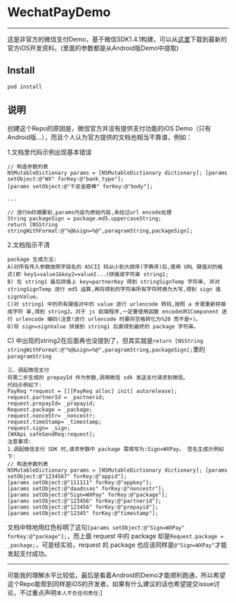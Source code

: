 # WechatPayDemo

---

这是非官方的微信支付Demo，基于微信SDK1.4.1构建，可以从[这里](https://open.weixin.qq.com/cgi-bin/frame?t=resource/res_main_tmpl&lang=zh_CN)下载到最新的官方iOS开发资料。(里面的参数都是从Android版Demo中提取)

## Install

```
pod install
```

## 说明

创建这个Repo的原因是，微信官方并没有提供支付功能的iOS Demo（只有Android版...），而且个人认为官方提供的文档也相当不靠谱，例如：

1.文档里代码示例出现基本错误

```
// 构造参数列表
NSMutableDictionary params = [NSMutableDictionary dictionary]; [params setObject:@"WX" forKey:@"bank_type"];
[params setObject:@"千足金箍棒" forKey:@"body"];

...

// 进行md5摘要前,params内容为原始内容,未经过url encode处理
String packageSign = package.md5.uppercaseString;
return [NSString stringWithFormat:@"%@&sign=%@",paragramString,packageSign];
```

2.文档指示不清

```
package 生成方法:
A)对所有传入参数按照字段名的 ASCII 码从小到大排序(字典序)后,使用 URL 键值对的格 式(即 key1=value1&key2=value2...)拼接成字符串 string1;
B) 在 string1 最后拼接上 key=partnerKey 得到 stringSignTemp 字符串, 并对 stringSignTemp 进行 md5 运算,再将得到的字符串所有字符转换为大写,得到 sign 值 signValue。
C)对 string1 中的所有键值对中的 value 进行 urlencode 转码,按照 a 步骤重新拼接成字符 串,得到 string2。对于 js 前端程序,一定要使用函数 encodeURIComponent 进行 urlencode 编码(注意!进行 urlencode 时要将空格转化为%20 而不是+)。
D)将 sign=signValue 拼接到 string1 后面得到最终的 package 字符串。
```

C) 中出现的string2在后面再也没提到了，但其实就是```return [NSString stringWithFormat:@"%@&sign=%@",paragramString,packageSign];```里的```paragramString```

```
三、调起微信支付
将第二步生成的 prepayId 作为参数,调用微信 sdk 发送支付请求到微信。
代码示例如下:
PayReq *request = [[[PayReq alloc] init] autorelease]; 
request.partnerId = _pactnerid;
request.prepayId= _prapayid;
Request.package = _package;
request.nonceStr= _noncestr; 
request.timeStamp= _timestamp; 
request.sign= _sign;
[WXApi safeSendReq:request];
注意事项:
1.调起微信支付 SDK 时,请求参数中 package 需填写为:Sign=WXPay。 签名生成示例如下:
// 构造参数列表
NSMutableDictionary params = [NSMutableDictionary dictionary]; [params setObject:@"1234567" forKey:@"appid"];
[params setObject:@"111111" forKey:@"appkey"];
[params setObject:@"daadssas" forKey:@"noncestr"];
[params setObject:@"Sign=WXPay" forKey:@"package"];
[params setObject:@"123456" forKey:@"partnerid"];
[params setObject:@"123456" forKey:@"prepayid"];
[params setObject:@"12345" forKey:@"timestamp"];
```

文档中特地用红色标明了这句```[params setObject:@"Sign=WXPay" forKey:@"package"];```，而上面 request 中的 package 却是```Request.package = _package;```，可是经实验，request 的 package 也应该同样是```@"Sign=WXPay"```才能发起支付成功。

---

可能我的理解水平比较低，最后是看着Android的Demo才能顺利跑通，所以希望这个Repo能帮到同样是iOS的开发者，如果有什么建议的话也希望提交issue讨论，不过重点声明```本人不负任何责任```:]
